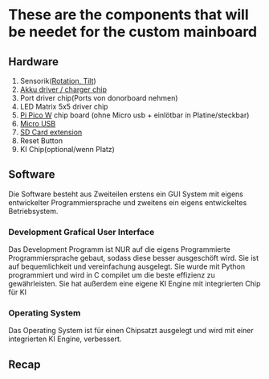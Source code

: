 # These are the components that will be needet for the custom mainboard

## Hardware

1. Sensorik([Rotation, Tilt](https://www.amazon.de/gp/product/B00PL70P7K?ie=UTF8&linkCode=as2&camp=1634&creative=6738&tag=754-21&creativeASIN=B00PL70P7K))
2. [Akku driver / charger chip](https://alexnld.com/product/hx-2s-01-2s-5a-7-4v-8-4v-18650-lithium-lipo-cell-battery-charger-board-li-ion-battery-charging-pcb-bms-protection-module/)
3. Port driver chip(Ports von donorboard nehmen)
4. LED Matrix 5x5 driver chip
5. [Pi Pico W](https://www.rasppishop.de/raspberry-pi-pico-w?src=raspberrypi) chip board (ohne Micro usb + einlötbar in Platine/steckbar)
6. [Micro USB](https://www.amazon.de/WOWOWO-St%C3%BCck-Buchse-5-polige-L%C3%B6tbuchse/dp/B08W51QHP2/ref=asc_df_B08W51QHP2&mcid=082ce635e81f3aa1a958856ce62a22de?tag=bingshoppin0b-21&linkCode=df0&hvadid=80195761482917&hvnetw=o&hvqmt=e&hvbmt=be&hvdev=c&hvlocint=&hvlocphy=&hvtargid=pla-4583795280312307&psc=1)
7. [SD Card extension](https://www.instructables.com/Raspberry-Pi-Pico-Micro-SD-Card-Interface/)
8. Reset Button
9. KI Chip(optional/wenn Platz)

## Software

Die Software besteht aus Zweiteilen erstens ein GUI System mit eigens entwickelter Programmiersprache und
zweitens ein eigens entwickeltes Betriebsystem.

### Development Grafical User Interface

Das Development Programm ist NUR auf die eigens Programmierte Programmiersprache gebaut,
sodass diese besser ausgeschöft wird. Sie ist auf bequemlichkeit und vereinfachung ausgelegt.
Sie wurde mit Python programmiert und wird in C compilet um die beste effizienz zu gewährleisten.
Sie hat außerdem eine eigene KI Engine mit integrierten Chip für KI

### Operating System

Das Operating System ist für einen Chipsatzt ausgelegt und wird mit einer integrierten KI Engine,
verbessert.

## Recap
